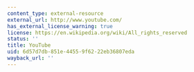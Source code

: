 ```yaml
---
content_type: external-resource
external_url: http://www.youtube.com/
has_external_license_warning: true
license: https://en.wikipedia.org/wiki/All_rights_reserved
status: ''
title: YouTube
uid: 6d57d7db-851e-4455-9f62-22eb36807eda
wayback_url: ''
---
```

